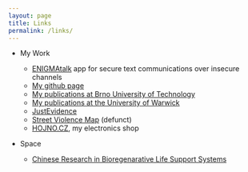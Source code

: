 ```yaml
---
layout: page
title: Links
permalink: /links/
---
```


* My Work
  - [ENIGMAtalk](http://enigmatalk.com/) app for secure text communications over insecure channels
  - [My github page](https://github.com/mrmartin)
  - [My publications at Brno University of Technology](http://www.fit.vutbr.cz/~kolarmartin/pubs.php)
  - [My publications at the University of Warwick](http://wrap.warwick.ac.uk/view/author_id/22745.html)
  - [JustEvidence](http://justevidence.org/)
  - [Street Violence Map](http://streetviolence.org/) (defunct)
  - [HOJNO.CZ](http://www.hojno.cz/), my electronics shop

* Space
  - [Chinese Research in Bioregenarative Life Support Systems](https://www.researchgate.net/profile/Hong_Liu38)
